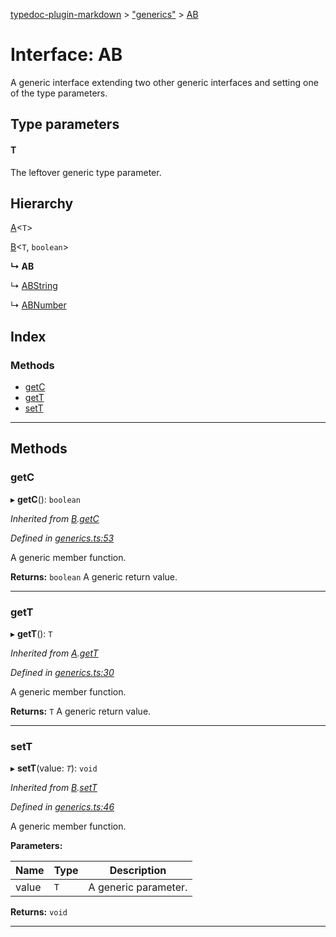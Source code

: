 [typedoc-plugin-markdown](../README.md) > ["generics"](../modules/_generics_.md) > [AB](../interfaces/_generics_.ab.md)

# Interface: AB

A generic interface extending two other generic interfaces and setting one of the type parameters.

## Type parameters
#### T 

The leftover generic type parameter.

## Hierarchy

 [A](_generics_.a.md)<`T`>

 [B](_generics_.b.md)<`T`, `boolean`>

**↳ AB**

↳  [ABString](_generics_.abstring.md)

↳  [ABNumber](_generics_.abnumber.md)

## Index

### Methods

* [getC](_generics_.ab.md#getc)
* [getT](_generics_.ab.md#gett)
* [setT](_generics_.ab.md#sett)

---

## Methods

<a id="getc"></a>

###  getC

▸ **getC**(): `boolean`

*Inherited from [B](_generics_.b.md).[getC](_generics_.b.md#getc)*

*Defined in [generics.ts:53](https://github.com/tgreyuk/typedoc-plugin-markdown/blob/master/test/src/generics.ts#L53)*

A generic member function.

**Returns:** `boolean`
A generic return value.

___
<a id="gett"></a>

###  getT

▸ **getT**(): `T`

*Inherited from [A](_generics_.a.md).[getT](_generics_.a.md#gett)*

*Defined in [generics.ts:30](https://github.com/tgreyuk/typedoc-plugin-markdown/blob/master/test/src/generics.ts#L30)*

A generic member function.

**Returns:** `T`
A generic return value.

___
<a id="sett"></a>

###  setT

▸ **setT**(value: *`T`*): `void`

*Inherited from [B](_generics_.b.md).[setT](_generics_.b.md#sett)*

*Defined in [generics.ts:46](https://github.com/tgreyuk/typedoc-plugin-markdown/blob/master/test/src/generics.ts#L46)*

A generic member function.

**Parameters:**

| Name | Type | Description |
| ------ | ------ | ------ |
| value | `T` |  A generic parameter. |

**Returns:** `void`

___

